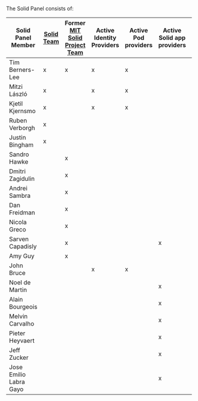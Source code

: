 The Solid Panel consists of:


| Solid Panel Member | [Solid Team](https://github.com/solid/information/blob/master/solid-team.md) |Former [MIT Solid Project Team](https://solid.mit.edu) |Active Identity Providers|Active Pod providers|Active Solid app providers|Active Solid Users |
| ------------- | ------------- |------------- |-------------|-------------|-------------|-------------|
| Tim Berners-Lee | x |x |x|x||x|
| Mitzi László| x | |x|x| ||
| Kjetil Kjernsmo | x ||x|x|||
| Ruben Verborgh |x||||||
| Justin Bingham |x||||||
| Sandro Hawke ||x|||||
| Dmitri Zagidulin ||x|||||
| Andrei Sambra ||x|||||
| Dan Freidman ||x|||||
| Nicola Greco ||x|||||
| Sarven Capadisly ||x|||x||
| Amy Guy ||x|||||
| John Bruce |||x|x|||
| Noel de Martin |||||x||
| Alain Bourgeois |||||x||
| Melvin Carvalho |||||x|x|
| Pieter Heyvaert|||||x||
| Jeff Zucker |||||x||
| Jose Emilio Labra Gayo |||||x||
